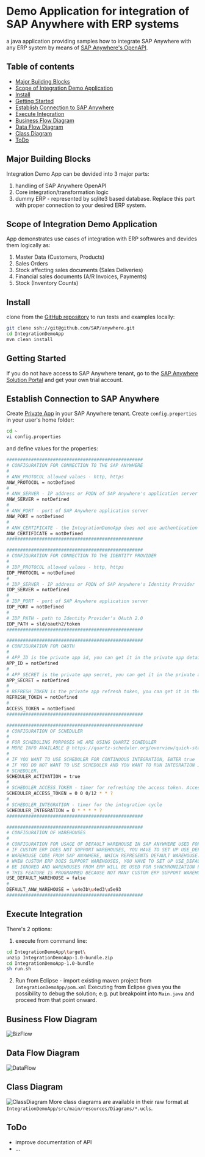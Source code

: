 Demo Application for integration of SAP Anywhere with ERP systems
=================================================================
a java application providing samples how to integrate SAP Anywhere with any ERP system by means of [SAP Anywhere's OpenAPI](https://dev-eu.sapanywhere.com/api).

Table of contents
-----------------
* [Major Building Blocks](#major-building-blocks)
* [Scope of Integration Demo Application](#scope-of-integration-demo-application)
* [Install](#install)
* [Getting Started](#getting-started)
* [Establish Connection to SAP Anywhere](#establish-connection-to-sap-anywhere)
* [Execute Integration](#execute-integration)
* [Business Flow Diagram](#business-flow-diagram)
* [Data Flow Diagram](#data-flow-diagram)
* [Class Diagram](#class-diagram)
* [ToDo](#todo)

Major Building Blocks
---------------------
Integration Demo App can be devided into 3 major parts:
1. handling of SAP Anywhere OpenAPI
2. Core integration/transformation logic
3. dummy ERP - represented by sqlite3 based database. Replace this part with proper connection to your desired ERP system.

Scope of Integration Demo Application
-------------------------------------
App demonstrates use cases of integration with ERP softwares and devides them logically as:
1. Master Data (Customers, Products)
2. Sales Orders
3. Stock affecting sales documents (Sales Deliveries)
4. Financial sales documents (A/R Invoices, Payments)
5. Stock (Inventory Counts)

Install
-------
clone from the [GitHub repository](https://github.com/SAP/anywhere.git) to run tests and examples locally:
```bash
git clone ssh://git@github.com/SAP/anywhere.git
cd IntegrationDemoApp
mvn clean install
```

Getting Started
---------------
If you do not have access to SAP Anywhere tenant, go to the [SAP Anywhere Solution Portal](https://eap-us.sapanywhere.com) and get your own trial account.


Establish Connection to SAP Anywhere
------------------------------------
Create [Private App](https://dev-eu.sapanywhere.com/manual/private_app) in your SAP Anywhere tenant.
Create `config.properties` in your user's home folder:
```bash
cd ~
vi config.properties
```
and define values for the properties:
```bash
##################################################
# CONFIGURATION FOR CONNECTION TO THE SAP ANYWHERE
#
# ANW_PROTOCOL allowed values - http, https
ANW_PROTOCOL = notDefined
#
# ANW_SERVER - IP address or FQDN of SAP Anywhere's application server
ANW_SERVER = notDefined
#
# ANW_PORT - port of SAP Anywhere application server
ANW_PORT = notDefined
#
# ANW_CERTIFICATE - the IntegrationDemoApp does not use authentication with certificates, implement this for productive usage
ANW_CERTIFICATE = notDefined
##################################################

##################################################
# CONFIGURATION FOR CONNECTION TO THE IDENTITY PROVIDER
#
# IDP_PROTOCOL allowed values - http, https
IDP_PROTOCOL = notDefined
#
# IDP_SERVER - IP address or FQDN of SAP Anywhere's Identity Provider
IDP_SERVER = notDefined
#
# IDP_PORT - port of SAP Anywhere application server
IDP_PORT = notDefined
#
# IDP_PATH - path to Identity Provider's OAuth 2.0
IDP_PATH = sld/oauth2/token
##################################################

##################################################
# CONFIGURATION FOR OAUTH
#
# APP_ID is the private app id, you can get it in the private app details page
APP_ID = notDefined
#
# APP_SECRET is the private app secret, you can get it in the private app details page
APP_SECRET = notDefined
#
# REFRESH_TOKEN is the private app refresh token, you can get it in the private app details page
REFRESH_TOKEN = notDefined
#
ACCESS_TOKEN = notDefined
##################################################

##################################################
# CONFIGURATION OF SCHEDULER
#
# FOR SCHEDULING PURPOSES WE ARE USING QUARTZ SCHEDULER
# MORE INFO AVAILABLE @ https://quartz-scheduler.org/overview/quick-start
#
# IF YOU WANT TO USE SCHEDULER FOR CONTINUOUS INTEGRATION, ENTER true
# IF YOU DO NOT WANT TO USE SCHEDULER AND YOU WANT TO RUN INTEGRATION JUST ONCE, ENTER false. THEN, YOU MAY USE YOUR OWN EXTERNAL
# SCHEDULER.
SCHEDULER_ACTIVATION = true
#
# SCHEDULER_ACCESS_TOKEN - timer for refreshing the access token. Access token is valid for 12 hours.
SCHEDULER_ACCESS_TOKEN = 0 0 0/12 * * ?
#
# SCHEDULER_INTEGRATION - timer for the integration cycle
SCHEDULER_INTEGRATION = 0 * * * * ?
##################################################

##################################################
# CONFIGURATION OF WAREHOUSES
#
# CONFIGURATION FOR USAGE OF DEFAULT WAREHOUSE IN SAP ANYWHERE USED FOR INTEGRATION PURPOSES
# IF CUSTOM ERP DOES NOT SUPPORT WAREHOUSES, YOU HAVE TO SET UP USE_DEFAULT_WAREHOUSE TO true AND FILL DEFAULT_ANW_WAREHOUSE BY 
# WAREHOUSE CODE FROM SAP ANYWHERE, WHICH REPRESENTS DEFAULT WAREHOUSE.
# WHEN CUSTOM ERP DOES SUPPORT WAREHOUSES, YOU HAVE TO SET UP USE_DEFAULT_WAREHOUSE to false. KEY DEFAULT_ANW_WAREHOUSE WILL 
# BE IGNORED AND WAREHOUSES FROM ERP WILL BE USED FOR SYNCHRONIZATION PURPOSES.
# THIS FEATURE IS PROGRAMMED BECAUSE NOT MANY CUSTOM ERP SUPPORT WAREHOUSES. 
USE_DEFAULT_WAREHOUSE = false
#
DEFAULT_ANW_WAREHOUSE = \u4e3b\u4ed3\u5e93 
##################################################
```

Execute Integration
-------------------
There's 2 options:
1. execute from command line:
```bash
cd IntegrationDemoApp\target\
unzip IntegrationDemoApp-1.0-bundle.zip
cd IntegrationDemoApp-1.0-bundle
sh run.sh
```
2. Run from Eclipse - import existing maven project from `IntegrationDemoApp/pom.xml`
Executing from Eclipse gives you the possibility to debug the solution; e.g. put breakpoint into `Main.java` and proceed from that point onward.

Business Flow Diagram
---------------------
![BizFlow](https://github.com/SAP/anywhere/blob/master/IntegrationDemoApp/flows/bizFlow.png "bizFlow.png")

Data Flow Diagram
-----------------
![DataFlow](https://github.com/SAP/anywhere/blob/master/IntegrationDemoApp/flows/DataFlow.png "DataFlow.png")

Class Diagram
-------------
![ClassDiagram](https://github.com/SAP/anywhere/blob/master/IntegrationDemoApp/flows/coreDiagram.png "coreClassDiagram.png")
More class diagrams are available in their raw format at `IntegrationDemoApp/src/main/resources/Diagrams/*.ucls`.

ToDo
----
- improve documentation of API
- ...

